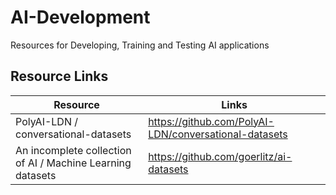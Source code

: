 # AI-Development
Resources for Developing, Training and Testing AI applications

## Resource Links

| Resource | Links |
| --- | --- |
| PolyAI-LDN / conversational-datasets | https://github.com/PolyAI-LDN/conversational-datasets |
| An incomplete collection of AI / Machine Learning datasets | https://github.com/goerlitz/ai-datasets |
